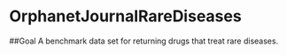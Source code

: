 # OrphanetJournalRareDiseases

##Goal
A benchmark data set for returning drugs that treat rare diseases.
